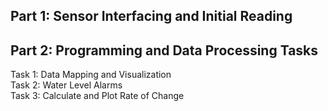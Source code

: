 ## Part 1: Sensor Interfacing and Initial Reading
## Part 2: Programming and Data Processing Tasks
Task 1: Data Mapping and Visualization </br>
Task 2: Water Level Alarms </br>
Task 3: Calculate and Plot Rate of Change
